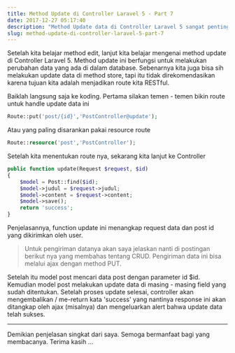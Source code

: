 ```yaml
---
title: Method Update di Controller Laravel 5 - Part 7
date: 2017-12-27 05:17:40
description: "Method Update data di Controller Laravel 5 sangat penting untuk dipelajari, karena method ini merupakan salah satu keluarga dari marga CRUD. Mari simak penjelasan singkat nya disini.."
slug: method-update-di-controller-laravel-5-part-7
---
```


Setelah kita belajar method edit, lanjut kita belajar mengenai method update di Controller Laravel 5. Method update ini berfungsi untuk melakukan perubahan data yang ada di dalam database. Sebenarnya kita juga bisa sih melakukan update data di method store, tapi itu tidak direkomendasikan karena tujuan kita adalah menjadikan route kita RESTful.

Baiklah langsung saja ke koding. Pertama silakan temen - temen bikin route untuk handle update data ini

```php
Route::put('post/{id}','PostController@update');
```

Atau yang paling disarankan pakai resource route

```php
Route::resource('post','PostController');
```

Setelah kita menentukan route nya, sekarang kita lanjut ke Controller

```php
public function update(Request $request, $id)
{
    $model = Post::find($id);
    $model->judul = $request->judul;
    $model->content = $request->content;
    $model->save();
    return 'success';
}
```

Penjelasannya, function update ini menangkap request data dan post id yang dikirimkan oleh user.

> Untuk pengiriman datanya akan saya jelaskan nanti di postingan berikut nya yang membahas tentang CRUD. Pengiriman data ini bisa melalui ajax dengan method PUT.

Setelah itu model post mencari data post dengan parameter id $id. Kemudian model post melakukan update data di masing - masing field yang sudah ditentukan. Setelah proses update selesai, controller akan mengembalikan / me-return kata 'success' yang nantinya response ini akan ditangkap oleh ajax (misalnya) dan mengeluarkan alert bahwa update data telah sukses.

<hr/>

Demikian penjelasan singkat dari saya. Semoga bermanfaat bagi yang membacanya. Terima kasih ...
